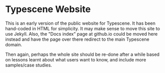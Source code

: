 Typescene Website
=================

This is an early version of the public website for Typescene. It has been hand-coded in HTML for simplicity. It may make sense to move this site to use Jekyll. Also, the "Docs index" page at github.io could be moved here instead and have the page over there redirect to the main Typescene domain.

Then again, perhaps the whole site should be re-done after a while based on lessons learnt about what users want to know, and include more samples/case studies.
